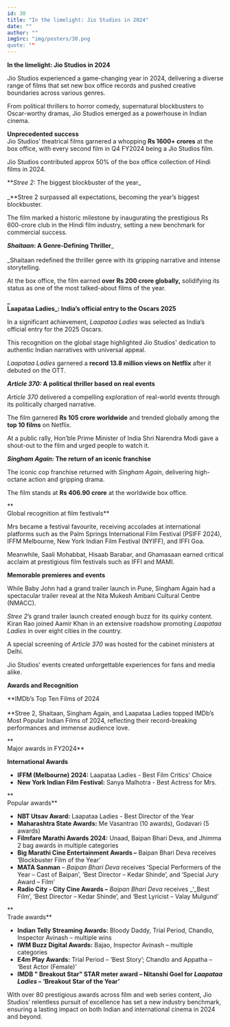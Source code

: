 ```yaml
---
id: 30
title: "In the limelight: Jio Studios in 2024"
date: ""
author: ""
imgSrc: "img/posters/30.png
quote: ""
---
```


**In the limelight: Jio Studios in 2024**

Jio Studios experienced a game-changing year in 2024, delivering a diverse range of films that set new box office records and pushed creative boundaries across various genres.

From political thrillers to horror comedy, supernatural blockbusters to Oscar-worthy dramas, Jio Studios emerged as a powerhouse in Indian cinema.

**Unprecedented success**  
Jio Studios’ theatrical films garnered a whopping **Rs 1600+ crores** at the box office, with every second film in Q4 FY2024 being a Jio Studios film.

Jio Studios contributed approx 50% of the box office collection of Hindi films in 2024.  

**_Stree 2:_ The biggest blockbuster of the year_  
<br/>_**Stree 2 surpassed all expectations, becoming the year’s biggest blockbuster.

The film marked a historic milestone by inaugurating the prestigious Rs 600-crore club in the Hindi film industry, setting a new benchmark for commercial success.

**_Shaitaan_: A Genre-Defining Thriller**_  
<br/>_Shaitaan redefined the thriller genre with its gripping narrative and intense storytelling.

At the box office, the film earned **over Rs 200 crore globally,** solidifying its status as one of the most talked-about films of the year.

**_  
Laapataa Ladies_: India’s official entry to the Oscars 2025**

In a significant achievement, _Laapataa Ladies_ was selected as India’s official entry for the 2025 Oscars.

This recognition on the global stage highlighted Jio Studios' dedication to authentic Indian narratives with universal appeal.

_Laapataa Ladies_ garnered a **record 13.8 million views on Netflix** after it debuted on the OTT.

**_Article 370:_ A political thriller based on real events**

_Article 370_ delivered a compelling exploration of real-world events through its politically charged narrative.

The film garnered **Rs 105 crore worldwide** and trended globally among the **top 10 films** on Netflix.

At a public rally, Hon’ble Prime Minister of India Shri Narendra Modi gave a shout-out to the film and urged people to watch it.

**_Singham Again:_ The return of an iconic franchise**

The iconic cop franchise returned with _Singham Again_, delivering high-octane action and gripping drama.

The film stands at **Rs 406.90 crore** at the worldwide box office.

**  
Global recognition at film festivals**

Mrs became a festival favourite, receiving accolades at international platforms such as the Palm Springs International Film Festival (PSIFF 2024), IFFM Melbourne, New York Indian Film Festival (NYIFF), and IFFI Goa.

Meanwhile, Saali Mohabbat, Hisaab Barabar, and Ghamasaan earned critical acclaim at prestigious film festivals such as IFFI and MAMI.

**Memorable premieres and events**

While Baby John had a grand trailer launch in Pune, Singham Again had a spectacular trailer reveal at the Nita Mukesh Ambani Cultural Centre (NMACC).

_Stree 2_’s grand trailer launch created enough buzz for its quirky content. Kiran Rao joined Aamir Khan in an extensive roadshow promoting _Laapataa Ladies_ in over eight cities in the country.

A special screening of _Article 370_ was hosted for the cabinet ministers at Delhi.

Jio Studios’ events created unforgettable experiences for fans and media alike.

**Awards and Recognition**

**IMDb’s Top Ten Films of 2024  
<br/>**Stree 2, Shaitaan, Singham Again, and Laapataa Ladies topped IMDb’s Most Popular Indian Films of 2024, reflecting their record-breaking performances and immense audience love.

**  
Major awards in FY2024**

**International Awards**

- **IFFM (Melbourne) 2024:** Laapataa Ladies - Best Film Critics' Choice
- **New York Indian Film Festival:** Sanya Malhotra - Best Actress for Mrs.

**  
Popular awards**

- **NBT Utsav Award:** Laapataa Ladies - Best Director of the Year
- **Maharashtra State Awards:** Me Vasantrao (10 awards), Godavari (5 awards)
- **Filmfare Marathi Awards 2024:** Unaad, Baipan Bhari Deva, and Jhimma 2 bag awards in multiple categories
- **Big Marathi Cine Entertainment Awards –** Baipan Bhari Deva receives ‘Blockbuster Film of the Year’
- **MATA Sanman** – _Baipan Bhari Deva_ receives ‘Special Performers of the Year – Cast of Baipan’, ‘Best Director – Kedar Shinde’, and ‘Special Jury Award – Film’
- **Radio City - City Cine Awards –** _Baipan Bhari Deva_ receives _‘_Best Film’, ‘Best Director – Kedar Shinde’, and ‘Best Lyricist – Valay Mulgund’

**  
Trade awards**

- **Indian Telly Streaming Awards:** Bloody Daddy, Trial Period, Chandlo, Inspector Avinash – multiple wins
- **IWM Buzz Digital Awards:** Bajao, Inspector Avinash – multiple categories
- **E4m Play Awards:** Trial Period – ‘Best Story’; Chandlo and Appatha – ‘Best Actor (Female)’
- **IMDB " Breakout Star" STAR meter award – Nitanshi Goel for _Laapataa Ladies_ – ‘Breakout Star of the Year’**

With over 80 prestigious awards across film and web series content, Jio Studios’ relentless pursuit of excellence has set a new industry benchmark, ensuring a lasting impact on both Indian and international cinema in 2024 and beyond.